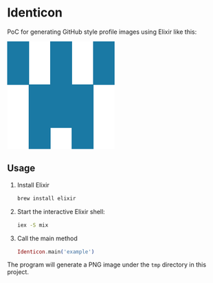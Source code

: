 # Identicon

PoC for generating GitHub style profile images using Elixir like this:

![Example Identicon Image](example.png)

## Usage

1. Install Elixir

   ```bash
   brew install elixir
   ```

2. Start the interactive Elixir shell:

   ```bash
   iex -S mix
   ```

3. Call the main method

   ```elixir
   Identicon.main('example')
   ```

The program will generate a PNG image under the `tmp` directory in this project.
